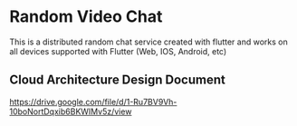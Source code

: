 # Random Video Chat

This is a distributed random chat service created with flutter and works on all devices supported with Flutter (Web, IOS, Android, etc)

## Cloud Architecture Design Document

https://drive.google.com/file/d/1-Ru7BV9Vh-10boNortDqxib6BKWIMv5z/view
